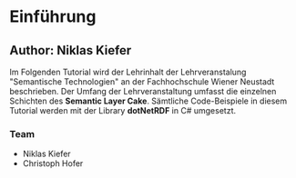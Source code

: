 # Einführung
## Author: Niklas Kiefer

Im Folgenden Tutorial wird der Lehrinhalt der Lehrveranstalung "Semantische Technologien" an der Fachhochschule Wiener Neustadt beschrieben. Der Umfang der Lehrveranstaltung umfasst die einzelnen Schichten des **Semantic Layer Cake**. Sämtliche Code-Beispiele in diesem Tutorial werden mit der Library **dotNetRDF** in C# umgesetzt.


### Team
* Niklas Kiefer
* Christoph Hofer
